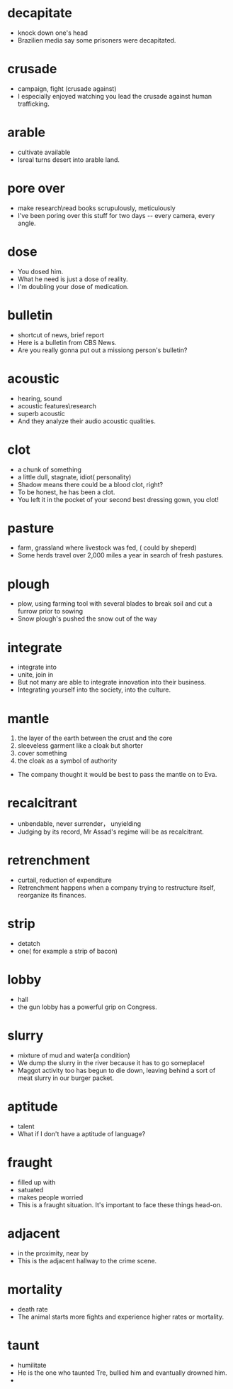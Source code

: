 # decapitate
- knock down one's head
- Brazilien media say some prisoners were decapitated.

# crusade
- campaign, fight  (crusade against)
- I especially enjoyed watching you lead the crusade against human trafficking.
  
# arable
- cultivate available
- Isreal turns desert into arable land.
  
# pore over 
- make research\read books scrupulously,  meticulously
- I've been poring over this stuff for two days -- every camera, every angle.

# dose
- You dosed him.
- What he need is just a dose of reality.
- I'm doubling your dose of medication.

# bulletin
- shortcut of news, brief report
- Here is a bulletin from CBS News.
- Are you really gonna  put out a missiong person's bulletin?
  
# acoustic
- hearing, sound
- acoustic features\research
- superb acoustic
- And they analyze their audio acoustic qualities.
  
# clot
- a chunk of something
- a little dull, stagnate, idiot( personality)
- Shadow means there could be a blood clot, right?
- To be honest, he has been a clot.
- You left it in the pocket of your second best dressing gown, you clot!

# pasture
- farm, grassland where livestock was fed, ( could by sheperd)
- Some herds travel over 2,000 miles a year in search of fresh pastures.

# plough
- plow, using farming tool with several blades to break soil and cut a furrow prior to sowing
- Snow plough's pushed the snow out of the way

# integrate
- integrate into
- unite, join in
- But not many are able to integrate innovation into their business.
- Integrating yourself into the society, into the culture.
  
# mantle
1. the layer of the earth between the crust and the core
2. sleeveless garment like a cloak but shorter
3. cover something
4. the cloak as a symbol of authority
- The company thought it would be best to pass the mantle on to Eva.
  
# recalcitrant
- unbendable, never surrender， unyielding
- Judging by its record, Mr Assad's regime will be as recalcitrant.
  
# retrenchment
- curtail, reduction of expenditure
- Retrenchment happens when a company trying to restructure itself, reorganize its finances.
  
# strip
- detatch
- one( for example a strip of bacon)
  
# lobby
- hall
- the gun lobby has a powerful grip on Congress.
  
# slurry
- mixture of mud and water(a condition)
- We dump the slurry in the river because it has to go someplace!
- Maggot activity too has begun to die down, leaving behind a sort of meat slurry in our burger packet.
  
# aptitude
- talent
- What if I don't have a aptitude of language?

# fraught
- filled up with
- satuated
- makes people worried
- This is a fraught situation. It's important to face these things head-on.
  
# adjacent
- in the proximity, near by
- This is the adjacent hallway to the crime scene.

# mortality
- death rate
- The animal starts more fights and experience higher rates or mortality.
  
# taunt
- humilitate
- He is the one who taunted Tre, bullied him and evantually drowned him.
- 
